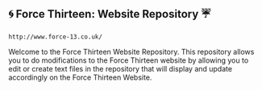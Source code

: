 ## :cyclone: Force Thirteen: Website Repository :umbrella:  ##
`http://www.force-13.co.uk/`

Welcome to the Force Thirteen Website Repository. This repository allows you to do modifications to the Force Thirteen website by allowing you to edit or create text files in the repository that will display and update accordingly on the Force Thirteen Website.
